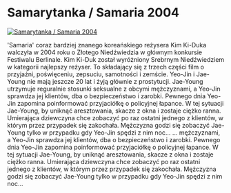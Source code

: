 Samarytanka / Samaria 2004 
=============
[![Samarytanka / Samaria 2004 ](http://vidos.pl/images/player.gif)](http://vidos.pl/samarytanka-samaria-2004)

 'Samaria' coraz bardziej znanego koreańskiego reżysera Kim Ki-Duka walczyła w 2004 roku o Złotego Niedźwiedzia w głównym konkursie Festiwalu Berlinale. Kim Ki-Duk został wyróżniony Srebrnym Niedźwiedziem w kategorii najlepszy reżyser. To składający się z trzech części film o przyjaźni, poświęceniu, zepsuciu, samotności i zemście. Yeo-Jin i Jae-Young nie mają jeszcze 20 lat i żyją głównie z prostytucji. Jae-Young utrzymuje reguralnie stosunki seksualne z obcymi mężczyznami, a Yeo-Jin sprawdza jej klientów, dba o bezpieczeństwo i zarobki. Pewnego dnia Yeo-Jin zapomina poinformować przyjaciółkę o policyjnej łapance. W tej sytuacji Jae-Young, by uniknąć aresztowania, skacze z okna i zostaje ciężko ranna. Umierająca dziewczyna chce zobaczyć po raz ostatni jednego z klientów, w którym przez przypadek się zakochała. Mężczyzna godzi się zobaczyć Jae-Young tylko w przypadku gdy Yeo-Jin spędzi z nim noc...   ... mężczyznami, a Yeo-Jin sprawdza jej klientów, dba o bezpieczeństwo i zarobki. Pewnego dnia Yeo-Jin zapomina poinformować przyjaciółkę o policyjnej łapance. W tej sytuacji Jae-Young, by uniknąć aresztowania, skacze z okna i zostaje ciężko ranna. Umierająca dziewczyna chce zobaczyć po raz ostatni jednego z klientów, w którym przez przypadek się zakochała. Mężczyzna godzi się zobaczyć Jae-Young tylko w przypadku gdy Yeo-Jin spędzi z nim noc...
